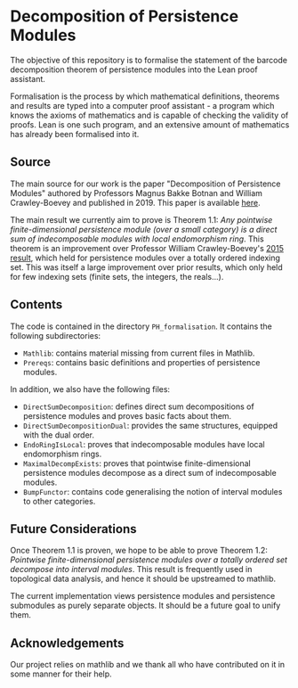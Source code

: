 # Decomposition of Persistence Modules

The objective of this repository is to formalise the statement of the barcode decomposition theorem of persistence modules into the Lean proof assistant. 

Formalisation is the process by which mathematical definitions, theorems and results are typed into a computer proof assistant - a program which knows the axioms of mathematics and is capable of checking the validity of proofs. Lean is one such program, and an extensive amount of mathematics has already been formalised into it. 


## Source

The main source for our work is the paper "Decomposition of Persistence Modules" authored by Professors Magnus Bakke Botnan and William Crawley-Boevey and published in 2019. This paper is available [here](https://arxiv.org/pdf/1811.08946).

The main result we currently aim to prove is Theorem 1.1: *Any pointwise finite-dimensional persistence module (over a small category) is a direct sum of indecomposable modules with local endomorphism ring*. This theorem is an improvement over Professor William Crawley-Boevey's [2015 result](https://arxiv.org/abs/1210.0819), which held for persistence modules over a totally ordered indexing set. This was itself a large improvement over prior results, which only held for few indexing sets (finite sets, the integers, the reals...). 

## Contents

The code is contained in the directory `PH_formalisation`. It contains the following subdirectories: 
* `Mathlib`: contains material missing from current files in Mathlib. 
* `Prereqs`: contains basic definitions and properties of persistence modules.

In addition, we also have the following files: 
* `DirectSumDecomposition`: defines direct sum decompositions of persistence modules and proves basic facts about them. 
* `DirectSumDecompositionDual`: provides the same structures, equipped with the dual order. 
* `EndoRingIsLocal`: proves that indecomposable modules have local endomorphism rings. 
* `MaximalDecompExists`: proves that pointwise finite-dimensional persistence modules decompose as a direct sum of indecomposable modules.
* `BumpFunctor`: contains code generalising the notion of interval modules to other categories.  

## Future Considerations

Once Theorem 1.1 is proven, we hope to be able to prove Theorem 1.2: *Pointwise finite-dimensional persistence modules over a totally ordered set decompose into interval modules*. This result is frequently used in topological data analysis, and hence it should be upstreamed to mathlib. 

The current implementation views persistence modules and persistence submodules as purely separate objects. It should be a future goal to unify them. 

## Acknowledgements

Our project relies on mathlib and we thank all who have contributed on it in some manner for their help. 

